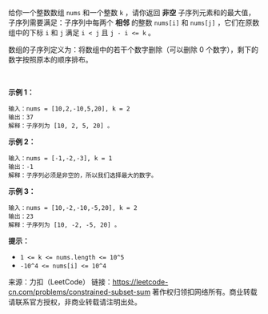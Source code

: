 给你一个整数数组 ```nums``` 和一个整数 ```k``` ，请你返回 **非空** 子序列元素和的最大值，子序列需要满足：子序列中每两个 **相邻** 的整数 ```nums[i]``` 和 ```nums[j]``` ，它们在原数组中的下标 ```i``` 和 ```j``` 满足 ```i < j``` 且 ```j - i <= k``` 。

数组的子序列定义为：将数组中的若干个数字删除（可以删除 0 个数字），剩下的数字按照原本的顺序排布。

 

**示例 1：**
```
输入：nums = [10,2,-10,5,20], k = 2
输出：37
解释：子序列为 [10, 2, 5, 20] 。
```
**示例 2：**
```
输入：nums = [-1,-2,-3], k = 1
输出：-1
解释：子序列必须是非空的，所以我们选择最大的数字。
```
**示例 3：**
```
输入：nums = [10,-2,-10,-5,20], k = 2
输出：23
解释：子序列为 [10, -2, -5, 20] 。
```

**提示：**

* ```1 <= k <= nums.length <= 10^5```
* ```-10^4 <= nums[i] <= 10^4```

来源：力扣（LeetCode）
链接：https://leetcode-cn.com/problems/constrained-subset-sum
著作权归领扣网络所有。商业转载请联系官方授权，非商业转载请注明出处。
